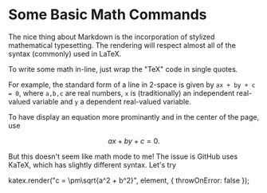 # Some Basic Math Commands

The nice thing about Markdown is the incorporation of stylized mathematical typesetting. 
The rendering will respect almost all of the syntax (commonly) used in LaTeX.

To write some math in-line, just wrap the "TeX" code in single quotes. 

For example, the standard form of a line in 2-space is given by `ax + by + c = 0`, where `a,b,c` are real numbers, `x` is (traditionally) an independent real-valued variable and `y` a dependent real-valued variable.

To have display an equation more prominantly and in the center of the page, use

```math
ax + by + c = 0.
```


But this doesn't seem like math mode to me! The issue is GitHub uses KaTeX, which has slightly different syntax. Let's try

katex.render("c = \\pm\\sqrt{a^2 + b^2}", element, {
    throwOnError: false
});
